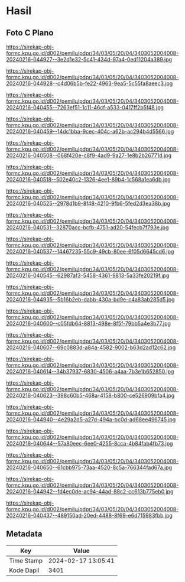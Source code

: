 # Hasil

## Foto C Plano

https://sirekap-obj-formc.kpu.go.id/d002/pemilu/pdpr/34/03/05/20/04/3403052004008-20240216-044927--3e2d1e32-5c41-434d-97a4-0ed11204a389.jpg

https://sirekap-obj-formc.kpu.go.id/d002/pemilu/pdpr/34/03/05/20/04/3403052004008-20240216-044928--c4d06b5b-fe22-4963-9ea5-5c55fa8aeec3.jpg

https://sirekap-obj-formc.kpu.go.id/d002/pemilu/pdpr/34/03/05/20/04/3403052004008-20240216-040455--7263ef51-1c11-46cf-a533-0417ff2b5f48.jpg

https://sirekap-obj-formc.kpu.go.id/d002/pemilu/pdpr/34/03/05/20/04/3403052004008-20240216-040459--14dc1bba-9cec-404c-a62b-ac294b4d5566.jpg

https://sirekap-obj-formc.kpu.go.id/d002/pemilu/pdpr/34/03/05/20/04/3403052004008-20240216-040508--068f420e-c8f9-4ad9-9a27-1e8b2b26771d.jpg

https://sirekap-obj-formc.kpu.go.id/d002/pemilu/pdpr/34/03/05/20/04/3403052004008-20240216-040518--502e40c2-1326-4ee1-89b4-1c568a1ea6db.jpg

https://sirekap-obj-formc.kpu.go.id/d002/pemilu/pdpr/34/03/05/20/04/3403052004008-20240216-040525--2978d1b9-8f48-4210-9fb6-5fed2d3ea38b.jpg

https://sirekap-obj-formc.kpu.go.id/d002/pemilu/pdpr/34/03/05/20/04/3403052004008-20240216-040531--32870acc-bcfb-4751-ad20-54fecb7f793e.jpg

https://sirekap-obj-formc.kpu.go.id/d002/pemilu/pdpr/34/03/05/20/04/3403052004008-20240216-040537--14467235-55c9-49cb-80ee-6f05d6645cd6.jpg

https://sirekap-obj-formc.kpu.go.id/d002/pemilu/pdpr/34/03/05/20/04/3403052004008-20240216-040545--62987af3-5458-4361-9813-5a33fe20219f.jpg

https://sirekap-obj-formc.kpu.go.id/d002/pemilu/pdpr/34/03/05/20/04/3403052004008-20240216-044935--5b16b2eb-dabb-430a-bd9e-c4a83ab285d5.jpg

https://sirekap-obj-formc.kpu.go.id/d002/pemilu/pdpr/34/03/05/20/04/3403052004008-20240216-040600--c05fdb64-8813-498e-8f5f-79bb5a4e3b77.jpg

https://sirekap-obj-formc.kpu.go.id/d002/pemilu/pdpr/34/03/05/20/04/3403052004008-20240216-040607--69c0883d-a84a-4582-9002-b63d2ad12c62.jpg

https://sirekap-obj-formc.kpu.go.id/d002/pemilu/pdpr/34/03/05/20/04/3403052004008-20240216-040614--34b37937-6830-4506-a4aa-7b3e1b652850.jpg

https://sirekap-obj-formc.kpu.go.id/d002/pemilu/pdpr/34/03/05/20/04/3403052004008-20240216-040623--398c60b5-468a-4158-b800-ce526909bfa4.jpg

https://sirekap-obj-formc.kpu.go.id/d002/pemilu/pdpr/34/03/05/20/04/3403052004008-20240216-044940--4e29a2d5-a27d-494a-bc0d-ad68ee496745.jpg

https://sirekap-obj-formc.kpu.go.id/d002/pemilu/pdpr/34/03/05/20/04/3403052004008-20240216-040644--57a80eec-6ee0-4255-8cca-4b84fab4fb73.jpg

https://sirekap-obj-formc.kpu.go.id/d002/pemilu/pdpr/34/03/05/20/04/3403052004008-20240216-040650--61cbb975-73aa-4520-8c5a-766344fad67a.jpg

https://sirekap-obj-formc.kpu.go.id/d002/pemilu/pdpr/34/03/05/20/04/3403052004008-20240216-044942--fd4ec0de-ac94-44ad-88c2-cc613b775eb0.jpg

https://sirekap-obj-formc.kpu.go.id/d002/pemilu/pdpr/34/03/05/20/04/3403052004008-20240216-040437--489150ad-20ed-4488-8f69-e6d715983fbb.jpg


## Metadata

| Key        | Value               |
| ---------- | ------------------- |
| Time Stamp | 2024-02-17 13:05:41 |
| Kode Dapil | 3401                |



